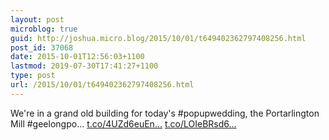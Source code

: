 ```yaml
---
layout: post
microblog: true
guid: http://joshua.micro.blog/2015/10/01/t649402362797408256.html
post_id: 37068
date: 2015-10-01T12:56:03+1100
lastmod: 2019-07-30T17:41:27+1100
type: post
url: /2015/10/01/t649402362797408256.html
---
```

We're in a grand old building for today's #popupwedding, the Portarlington Mill #geelongpo… [t.co/4UZd6euEn...](http://t.co/4UZd6euEne) [t.co/LOIeBRsd6...](http://t.co/LOIeBRsd6W)

